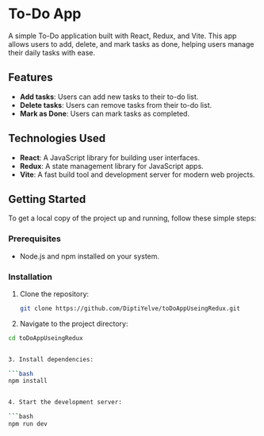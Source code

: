 # To-Do App

A simple To-Do application built with React, Redux, and Vite. This app allows users to add, delete, and mark tasks as done, helping users manage their daily tasks with ease.

## Features

- **Add tasks**: Users can add new tasks to their to-do list.
- **Delete tasks**: Users can remove tasks from their to-do list.
- **Mark as Done**: Users can mark tasks as completed.
  
## Technologies Used

- **React**: A JavaScript library for building user interfaces.
- **Redux**: A state management library for JavaScript apps.
- **Vite**: A fast build tool and development server for modern web projects.
  
## Getting Started

To get a local copy of the project up and running, follow these simple steps:

### Prerequisites

- Node.js and npm installed on your system.

### Installation

1. Clone the repository:

   ```bash
   git clone https://github.com/DiptiYelve/toDoAppUseingRedux.git


2. Navigate to the project directory:

  ```bash
  cd toDoAppUseingRedux


3. Install dependencies:

  ```bash
  npm install


4. Start the development server:

  ```bash
  npm run dev

